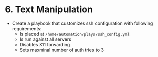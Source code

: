 # 6. Text Manipulation

* Create a playbook that customizes ssh configuration with following requirements:
    * Is placed at `/home/automation/plays/ssh_config.yml`
    * Is run against all servers
    * Disables X11 forwarding
    * Sets maxminal number of auth tries to 3
